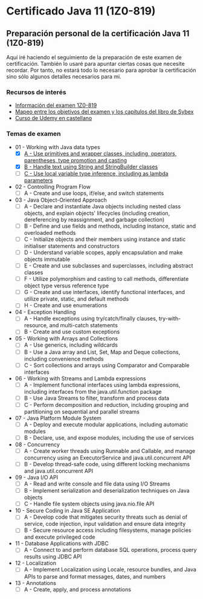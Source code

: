 # Certificado Java 11 (1Z0-819)
## Preparación personal de la certificación Java 11 (1Z0-819)
Aquí iré haciendo el seguimiento de la preparación de este examen de certificación. También lo usaré para apuntar ciertas cosas que necesite recordar. Por tanto, no estará todo lo necesario para aprobar la certificación sino sólo algunos detalles necesarios para mi.
### Recursos de interés
* [Información del examen 1Z0-819](https://education.oracle.com/es/cat%C3%A1logo-de-productos-ouexam-pexam_1z0-819/pexam_1Z0-819)
* [Mapeo entre los objetivos del examen y los capítulos del libro de Sybex](https://www.selikoff.net/2020/08/26/dont-panic-oracle-announces-new-java-ocp-11-exam/)
* [Curso de Udemy en castellano](https://www.udemy.com/course/curso-certificacion-profesional-desarrollador-java-se-11/)
### Temas de examen
* 01 - Working with Java data types
    - [X] [A - Use primitives and wrapper classes, including, operators, parentheses, type promotion and casting](src/main/resources/01-working-with-java-data-types/A%20-%20Use%20primitives%20and%20wrapper%20classes,%20including,%20operators,%20parentheses,%20type%20promotion%20and%20casting.md)
    - [X] [B - Handle text using String and StringBuilder classes](src/main/resources/01-working-with-java-data-types/B%20-%20Handle%20text%20using%20String%20and%20StringBuilder%20classes.md)
    - [ ] [C - Use local variable type inference, including as lambda parameters](src/main/resources/01-working-with-java-data-types/C%20-%20Use%20local%20variable%20type%20inference,%20including%20as%20lambda%20parameters.md)
* 02 - Controlling Program Flow
    - [ ] A - Create and use loops, if/else, and switch statements
* 03 - Java Object-Oriented Approach
    - [ ] A - Declare and instantiate Java objects including nested class objects, and explain objects' lifecycles (including creation, dereferencing by reassignment, and garbage collection)
    - [ ] B - Define and use fields and methods, including instance, static and overloaded methods
    - [ ] C - Initialize objects and their members using instance and static initialiser statements and constructors
    - [ ] D - Understand variable scopes, apply encapsulation and make objects immutable
    - [ ] E - Create and use subclasses and superclasses, including abstract classes
    - [ ] F - Utilize polymorphism and casting to call methods, differentiate object type versus reference type
    - [ ] G - Create and use interfaces, identify functional interfaces, and utilize private, static, and default methods
    - [ ] H - Create and use enumerations
* 04 - Exception Handling
    - [ ] A - Handle exceptions using try/catch/finally clauses, try-with-resource, and multi-catch statements
    - [ ] B - Create and use custom exceptions
* 05 - Working with Arrays and Collections
    - [ ] A - Use generics, including wildcards
    - [ ] B - Use a Java array and List, Set, Map and Deque collections, including convenience methods
    - [ ] C - Sort collections and arrays using Comparator and Comparable interfaces
* 06 - Working with Streams and Lambda expressions
    - [ ] A - Implement functional interfaces using lambda expressions, including interfaces from the java.util.function package
    - [ ] B - Use Java Streams to filter, transform and process data
    - [ ] C - Perform decomposition and reduction, including grouping and partitioning on sequential and parallel streams
* 07 - Java Platform Module System
    - [ ] A - Deploy and execute modular applications, including automatic modules
    - [ ] B - Declare, use, and expose modules, including the use of services
* 08 - Concurrency
    - [ ] A - Create worker threads using Runnable and Callable, and manage concurrency using an ExecutorService and java.util.concurrent API
    - [ ] B - Develop thread-safe code, using different locking mechanisms and java.util.concurrent API
* 09 - Java I/O API
    - [ ] A - Read and write console and file data using I/O Streams
    - [ ] B - Implement serialization and deserialization techniques on Java objects
    - [ ] C - Handle file system objects using java.nio.file API
* 10 - Secure Coding in Java SE Application
    - [ ] A - Develop code that mitigates security threats such as denial of service, code injection, input validation and ensure data integrity
    - [ ] B - Secure resource access including filesystems, manage policies and execute privileged code
* 11 - Database Applications with JDBC
    - [ ] A - Connect to and perform database SQL operations, process query results using JDBC API
* 12 - Localization
    - [ ] A - Implement Localization using Locale, resource bundles, and Java APIs to parse and format messages, dates, and numbers
* 13 - Annotations
    - [ ] A - Create, apply, and process annotations